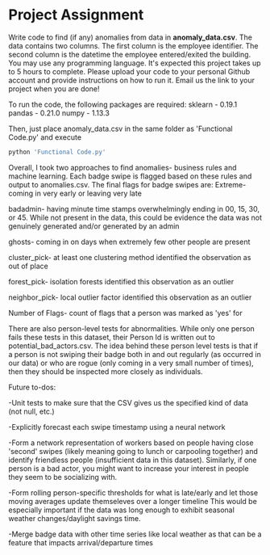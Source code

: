 # Project Assignment

Write code to find (if any) anomalies from data in **anomaly_data.csv**. The data contains two columns. The first column is the employee identifier. The second column is the datetime the employee entered/exited the building. You may use any programming language. It's expected this project takes up to 5 hours to complete. Please upload your code to your personal Github account and provide instructions on how to run it. Email us the link to your project when you are done!


To run the code, the following packages are required:
sklearn - 0.19.1
pandas - 0.21.0
numpy - 1.13.3

Then, just place anomaly_data.csv in the same folder as 'Functional Code.py' and execute 
```python
python 'Functional Code.py'
```
Overall, I took two approaches to find anomalies- business rules and machine learning. Each badge swipe is flagged based on these rules and output to anomalies.csv. The final flags for badge swipes are:
Extreme- coming in very early or leaving very late

badadmin- having minute time stamps overwhelmingly ending in 00, 15, 30, or 45. While not present in the data, this could be evidence the data was not genuinely generated and/or generated by an admin

ghosts- coming in on days when extremely few other people are present

cluster_pick- at least one clustering method identified the observation as out of place

forest_pick- isolation forests identified this observation as an outlier

neighbor_pick- local outlier factor identified this observation as an outlier 

Number of Flags- count of flags that a person was marked as 'yes' for

There are also person-level tests for abnormalities. While only one person fails these tests in this dataset, their Person Id is written out to potential_bad_actors.csv. The idea behind these person level tests is that if a person is not swiping their badge both in and out regularly (as occurred in our data) or who are rogue (only coming in a very small number of times), then they should be inspected more closely as individuals. 

Future to-dos:

-Unit tests to make sure that the CSV gives us the specified kind of data (not null, etc.)

-Explicitly forecast each swipe timestamp using a neural network

-Form a network representation of workers based on people having close 'second' swipes (likely meaning going to lunch or carpooling together) and identify friendless people (insufficient data in this dataset). Similarly, if one person is a bad actor, you might want to increase your interest in people they seem to be socializing with. 

-Form rolling person-specific thresholds for what is late/early and let those moving averages update themseleves over a longer timeline This would be especially important if the data was long enough to exhibit seasonal weather changes/daylight savings time. 

-Merge badge data with other time series like local weather as that can be a feature that impacts arrival/departure times

